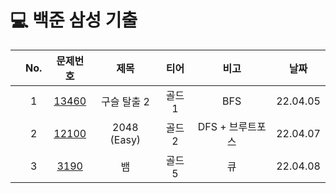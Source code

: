 # 💻  백준 삼성 기출

||No.|문제번호|제목|티어|비고|날짜|
|:--:|:---:|:---:|:---:|:---:|:---:|:---:|
||1|<a href="https://github.com/ryusuz/algorithm/tree/master/bj-samsung/구슬탈출2">13460</a>|구슬 탈출 2|골드 1|BFS|22.04.05|
||2|<a href="https://github.com/ryusuz/algorithm/tree/master/bj-samsung/2048(Easy)">12100</a>|2048 (Easy)|골드 2|DFS + 브루트포스|22.04.07|
||3|<a href="https://github.com/ryusuz/algorithm/tree/master/bj-samsung/뱀">3190</a>|뱀|골드 5|큐|22.04.08|


